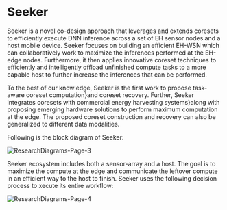 # Seeker

Seeker is a novel co-design approach that leverages and extends coresets to efficiently execute DNN inference across a set of EH sensor nodes and a host mobile device. Seeker focuses on building an efficient EH-WSN which can collaboratively work to maximize the inferences performed at the EH-edge nodes.  Furthermore, it then applies innovative coreset techniques to efficiently and intelligently offload unfinished compute tasks to a more capable host to further increase the inferences that can be performed.

To the best of our knowledge, Seeker is the first work to propose task-aware coreset computation}and coreset recovery. Further, Seeker integrates coresets with commercial energy harvesting systems}along with proposing emerging hardware solutions to perform maximum computation at the edge. The proposed coreset construction and recovery can also be generalized to different data modalities.

Following is the block diagram of Seeker:

![ResearchDiagrams-Page-3](https://user-images.githubusercontent.com/15208196/236058165-f3106e1a-f6ff-432d-9f75-3310df393f4c.jpg)

Seeker ecosystem includes both a sensor-array and a host. The goal is to maximize the compute at the edge and communicate the leftover compute in an efficient way to the host to finish. Seeker uses the following decision process to xecute its entire workflow:

![ResearchDiagrams-Page-4](https://user-images.githubusercontent.com/15208196/236057904-cac02977-f4cf-41f6-9bd4-8ed9d8154ebd.jpg)
